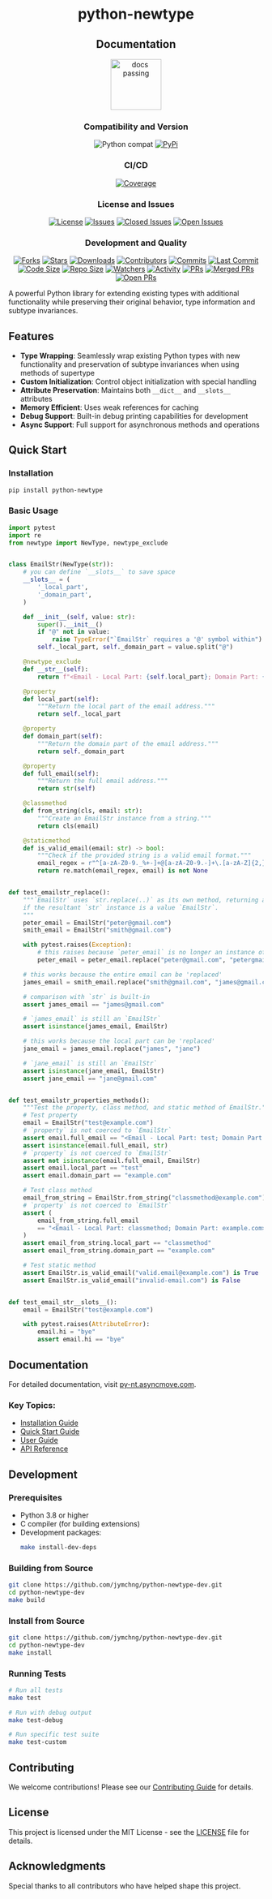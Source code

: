 <div align="center">

# python-newtype

## Documentation
<a href="https://py-nt.asyncmove.com">
  <img src="https://img.shields.io/badge/docs-passing-brightgreen.svg" width="100" alt="docs passing">
</a>

### Compatibility and Version
<img src="https://img.shields.io/badge/%3E=python-3.8-blue.svg" alt="Python compat">
<a href="https://pypi.python.org/pypi/python-newtype"><img src="https://img.shields.io/pypi/v/python-newtype.svg" alt="PyPi"></a>

### CI/CD
<a href="https://codecov.io/github/jymchng/python-newtype-dev?branch=main"><img src="https://codecov.io/github/jymchng/python-newtype-dev/coverage.svg?branch=main" alt="Coverage"></a>

### License and Issues
<a href="https://github.com/jymchng/python-newtype-dev/blob/main/LICENSE"><img src="https://img.shields.io/github/license/jymchng/python-newtype-dev" alt="License"></a>
<a href="https://github.com/jymchng/python-newtype-dev/issues"><img src="https://img.shields.io/github/issues/jymchng/python-newtype-dev" alt="Issues"></a>
<a href="https://github.com/jymchng/python-newtype-dev/issues?q=is%3Aissue+is%3Aclosed"><img src="https://img.shields.io/github/issues-closed/jymchng/python-newtype-dev" alt="Closed Issues"></a>
<a href="https://github.com/jymchng/python-newtype-dev/issues?q=is%3Aissue+is%3Aopen"><img src="https://img.shields.io/github/issues-raw/jymchng/python-newtype-dev" alt="Open Issues"></a>

### Development and Quality
<a href="https://github.com/jymchng/python-newtype-dev/network/members"><img src="https://img.shields.io/github/forks/jymchng/python-newtype-dev" alt="Forks"></a>
<a href="https://github.com/jymchng/python-newtype-dev/stargazers"><img src="https://img.shields.io/github/stars/jymchng/python-newtype-dev" alt="Stars"></a>
<a href="https://pypi.python.org/pypi/python-newtype"><img src="https://img.shields.io/pypi/dm/python-newtype" alt="Downloads"></a>
<a href="https://github.com/jymchng/python-newtype-dev/graphs/contributors"><img src="https://img.shields.io/github/contributors/jymchng/python-newtype-dev" alt="Contributors"></a>
<a href="https://github.com/jymchng/python-newtype-dev/commits/main"><img src="https://img.shields.io/github/commit-activity/m/jymchng/python-newtype-dev" alt="Commits"></a>
<a href="https://github.com/jymchng/python-newtype-dev/commits/main"><img src="https://img.shields.io/github/last-commit/jymchng/python-newtype-dev" alt="Last Commit"></a>
<a href="https://github.com/jymchng/python-newtype-dev"><img src="https://img.shields.io/github/languages/code-size/jymchng/python-newtype-dev" alt="Code Size"></a>
<a href="https://github.com/jymchng/python-newtype-dev"><img src="https://img.shields.io/github/repo-size/jymchng/python-newtype-dev" alt="Repo Size"></a>
<a href="https://github.com/jymchng/python-newtype-dev/watchers"><img src="https://img.shields.io/github/watchers/jymchng/python-newtype-dev" alt="Watchers"></a>
<a href="https://github.com/jymchng/python-newtype-dev"><img src="https://img.shields.io/github/commit-activity/y/jymchng/python-newtype-dev" alt="Activity"></a>
<a href="https://github.com/jymchng/python-newtype-dev/pulls"><img src="https://img.shields.io/github/issues-pr/jymchng/python-newtype-dev" alt="PRs"></a>
<a href="https://github.com/jymchng/python-newtype-dev/pulls?q=is%3Apr+is%3Aclosed"><img src="https://img.shields.io/github/issues-pr-closed/jymchng/python-newtype-dev" alt="Merged PRs"></a>
<a href="https://github.com/jymchng/python-newtype-dev/pulls?q=is%3Apr+is%3Aopen"><img src="https://img.shields.io/github/issues-pr/open/jymchng/python-newtype-dev" alt="Open PRs"></a>

</div>

A powerful Python library for extending existing types with additional functionality while preserving their original behavior, type information and subtype invariances.

## Features

- **Type Wrapping**: Seamlessly wrap existing Python types with new functionality and preservation of subtype invariances when using methods of supertype
- **Custom Initialization**: Control object initialization with special handling
- **Attribute Preservation**: Maintains both `__dict__` and `__slots__` attributes
- **Memory Efficient**: Uses weak references for caching
- **Debug Support**: Built-in debug printing capabilities for development
- **Async Support**: Full support for asynchronous methods and operations

## Quick Start

### Installation

```bash
pip install python-newtype
```

### Basic Usage

```python
import pytest
import re
from newtype import NewType, newtype_exclude


class EmailStr(NewType(str)):
    # you can define `__slots__` to save space
    __slots__ = (
        '_local_part',
        '_domain_part',
    )

    def __init__(self, value: str):
        super().__init__()
        if "@" not in value:
            raise TypeError("`EmailStr` requires a '@' symbol within")
        self._local_part, self._domain_part = value.split("@")

    @newtype_exclude
    def __str__(self):
        return f"<Email - Local Part: {self.local_part}; Domain Part: {self.domain_part}>"

    @property
    def local_part(self):
        """Return the local part of the email address."""
        return self._local_part

    @property
    def domain_part(self):
        """Return the domain part of the email address."""
        return self._domain_part

    @property
    def full_email(self):
        """Return the full email address."""
        return str(self)

    @classmethod
    def from_string(cls, email: str):
        """Create an EmailStr instance from a string."""
        return cls(email)

    @staticmethod
    def is_valid_email(email: str) -> bool:
        """Check if the provided string is a valid email format."""
        email_regex = r"^[a-zA-Z0-9._%+-]+@[a-zA-Z0-9.-]+\.[a-zA-Z]{2,}$"
        return re.match(email_regex, email) is not None


def test_emailstr_replace():
    """`EmailStr` uses `str.replace(..)` as its own method, returning an instance of `EmailStr`
    if the resultant `str` instance is a value `EmailStr`.
    """
    peter_email = EmailStr("peter@gmail.com")
    smith_email = EmailStr("smith@gmail.com")

    with pytest.raises(Exception):
        # this raises because `peter_email` is no longer an instance of `EmailStr`
        peter_email = peter_email.replace("peter@gmail.com", "petergmail.com")

    # this works because the entire email can be 'replaced'
    james_email = smith_email.replace("smith@gmail.com", "james@gmail.com")

    # comparison with `str` is built-in
    assert james_email == "james@gmail.com"

    # `james_email` is still an `EmailStr`
    assert isinstance(james_email, EmailStr)

    # this works because the local part can be 'replaced'
    jane_email = james_email.replace("james", "jane")

    # `jane_email` is still an `EmailStr`
    assert isinstance(jane_email, EmailStr)
    assert jane_email == "jane@gmail.com"


def test_emailstr_properties_methods():
    """Test the property, class method, and static method of EmailStr."""
    # Test property
    email = EmailStr("test@example.com")
    # `property` is not coerced to `EmailStr`
    assert email.full_email == "<Email - Local Part: test; Domain Part: example.com>"
    assert isinstance(email.full_email, str)
    # `property` is not coerced to `EmailStr`
    assert not isinstance(email.full_email, EmailStr)
    assert email.local_part == "test"
    assert email.domain_part == "example.com"

    # Test class method
    email_from_string = EmailStr.from_string("classmethod@example.com")
    # `property` is not coerced to `EmailStr`
    assert (
        email_from_string.full_email
        == "<Email - Local Part: classmethod; Domain Part: example.com>"
    )
    assert email_from_string.local_part == "classmethod"
    assert email_from_string.domain_part == "example.com"

    # Test static method
    assert EmailStr.is_valid_email("valid.email@example.com") is True
    assert EmailStr.is_valid_email("invalid-email.com") is False


def test_email_str__slots__():
    email = EmailStr("test@example.com")

    with pytest.raises(AttributeError):
        email.hi = "bye"
        assert email.hi == "bye"
```

## Documentation

For detailed documentation, visit [py-nt.asyncmove.com](https://py-nt.asyncmove.com/).

### Key Topics:
- [Installation Guide](https://py-nt.asyncmove.com/getting-started/installation/)
- [Quick Start Guide](https://py-nt.asyncmove.com/getting-started/quickstart/)
- [User Guide](https://py-nt.asyncmove.com/user-guide/basic-usage/)
- [API Reference](https://py-nt.asyncmove.com/api/newtype/)

## Development

### Prerequisites

- Python 3.8 or higher
- C compiler (for building extensions)
- Development packages:
  ```bash
  make install-dev-deps
  ```

### Building from Source

```bash
git clone https://github.com/jymchng/python-newtype-dev.git
cd python-newtype-dev
make build
```

### Install from Source

```bash
git clone https://github.com/jymchng/python-newtype-dev.git
cd python-newtype-dev
make install
```

### Running Tests

```bash
# Run all tests
make test

# Run with debug output
make test-debug

# Run specific test suite
make test-custom
```

## Contributing

We welcome contributions! Please see our [Contributing Guide](https://py-nt.asyncmove.com/development/contributing/) for details.

## License

This project is licensed under the MIT License - see the [LICENSE](LICENSE) file for details.

## Acknowledgments

Special thanks to all contributors who have helped shape this project.
